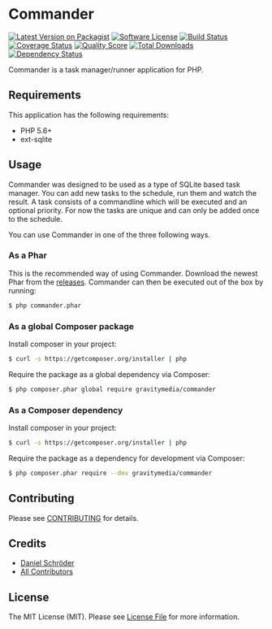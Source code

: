 # Commander

[![Latest Version on Packagist](https://img.shields.io/packagist/v/gravitymedia/commander.svg)](https://packagist.org/packages/gravitymedia/commander)
[![Software License](https://img.shields.io/packagist/l/gravitymedia/commander.svg)](LICENSE.md)
[![Build Status](https://img.shields.io/travis/GravityMedia/Commander.svg)](https://travis-ci.org/GravityMedia/Commander)
[![Coverage Status](https://img.shields.io/scrutinizer/coverage/g/GravityMedia/Commander.svg)](https://scrutinizer-ci.com/g/GravityMedia/Commander/code-structure)
[![Quality Score](https://img.shields.io/scrutinizer/g/GravityMedia/Commander.svg)](https://scrutinizer-ci.com/g/GravityMedia/Commander)
[![Total Downloads](https://img.shields.io/packagist/dt/gravitymedia/commander.svg)](https://packagist.org/packages/gravitymedia/commander)
[![Dependency Status](https://img.shields.io/versioneye/d/php/gravitymedia:commander.svg)](https://www.versioneye.com/user/projects/57605b3d49310500437fb418)

Commander is a task manager/runner application for PHP.

## Requirements

This application has the following requirements:

- PHP 5.6+
- ext-sqlite

## Usage

Commander was designed to be used as a type of SQLite based task manager. You can add new tasks to the schedule, run
them and watch the result. A task consists of a commandline which will be executed and an optional priority. For now
the tasks are unique and can only be added once to the schedule.

You can use Commander in one of the three following ways.

### As a Phar

This is the recommended way of using Commander. Download the newest Phar from the [releases](../../releases).
Commander can then be executed out of the box by running:

``` bash
$ php commander.phar
```

### As a global Composer package

Install composer in your project:

``` bash
$ curl -s https://getcomposer.org/installer | php
```

Require the package as a global dependency via Composer:

``` bash
$ php composer.phar global require gravitymedia/commander
```

### As a Composer dependency

Install composer in your project:

``` bash
$ curl -s https://getcomposer.org/installer | php
```

Require the package as a dependency for development via Composer:

``` bash
$ php composer.phar require --dev gravitymedia/commander
```

## Contributing

Please see [CONTRIBUTING](CONTRIBUTING.md) for details.

## Credits

- [Daniel Schröder](https://github.com/pCoLaSD)
- [All Contributors](../../contributors)

## License

The MIT License (MIT). Please see [License File](LICENSE.md) for more information.
